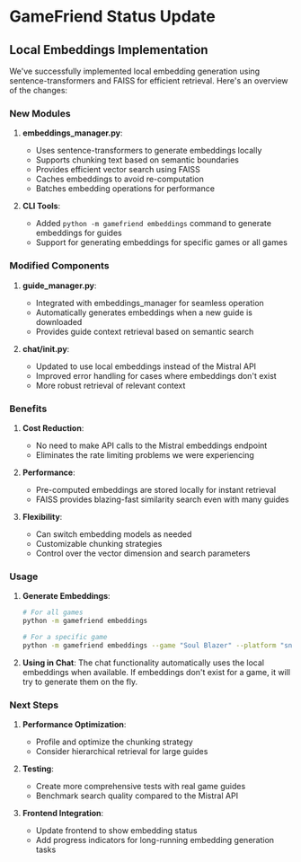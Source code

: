 # GameFriend Status Update

## Local Embeddings Implementation

We've successfully implemented local embedding generation using sentence-transformers and FAISS for efficient retrieval. Here's an overview of the changes:

### New Modules

1. **embeddings_manager.py**:
   - Uses sentence-transformers to generate embeddings locally
   - Supports chunking text based on semantic boundaries
   - Provides efficient vector search using FAISS
   - Caches embeddings to avoid re-computation
   - Batches embedding operations for performance

2. **CLI Tools**:
   - Added `python -m gamefriend embeddings` command to generate embeddings for guides
   - Support for generating embeddings for specific games or all games

### Modified Components

1. **guide_manager.py**:
   - Integrated with embeddings_manager for seamless operation
   - Automatically generates embeddings when a new guide is downloaded
   - Provides guide context retrieval based on semantic search

2. **chat/__init__.py**:
   - Updated to use local embeddings instead of the Mistral API
   - Improved error handling for cases where embeddings don't exist
   - More robust retrieval of relevant context

### Benefits

1. **Cost Reduction**:
   - No need to make API calls to the Mistral embeddings endpoint
   - Eliminates the rate limiting problems we were experiencing

2. **Performance**:
   - Pre-computed embeddings are stored locally for instant retrieval
   - FAISS provides blazing-fast similarity search even with many guides

3. **Flexibility**:
   - Can switch embedding models as needed
   - Customizable chunking strategies
   - Control over the vector dimension and search parameters

### Usage

1. **Generate Embeddings**:
   ```bash
   # For all games
   python -m gamefriend embeddings
   
   # For a specific game
   python -m gamefriend embeddings --game "Soul Blazer" --platform "snes"
   ```

2. **Using in Chat**:
   The chat functionality automatically uses the local embeddings when available. If embeddings don't exist for a game, it will try to generate them on the fly.

### Next Steps

1. **Performance Optimization**:
   - Profile and optimize the chunking strategy
   - Consider hierarchical retrieval for large guides

2. **Testing**:
   - Create more comprehensive tests with real game guides
   - Benchmark search quality compared to the Mistral API

3. **Frontend Integration**:
   - Update frontend to show embedding status
   - Add progress indicators for long-running embedding generation tasks